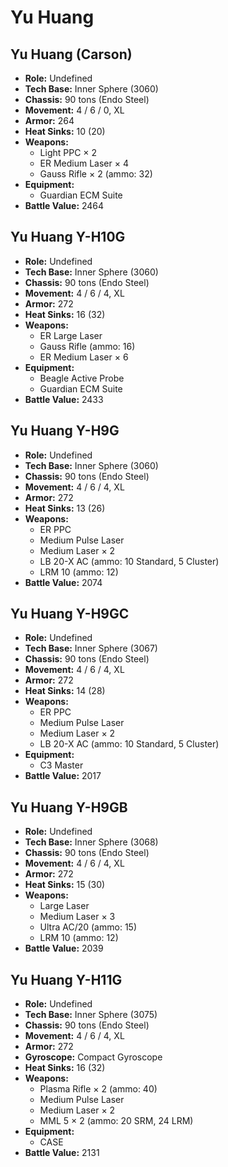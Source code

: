 # Yu Huang
## Yu Huang (Carson)
- **Role:** Undefined
- **Tech Base:** Inner Sphere (3060)
- **Chassis:** 90 tons (Endo Steel)
- **Movement:** 4 / 6 / 0, XL
- **Armor:** 264
- **Heat Sinks:** 10 (20)
- **Weapons:**
  - Light PPC × 2
  - ER Medium Laser × 4
  - Gauss Rifle × 2 (ammo: 32)
- **Equipment:**
  - Guardian ECM Suite
- **Battle Value:** 2464

## Yu Huang Y-H10G
- **Role:** Undefined
- **Tech Base:** Inner Sphere (3060)
- **Chassis:** 90 tons (Endo Steel)
- **Movement:** 4 / 6 / 4, XL
- **Armor:** 272
- **Heat Sinks:** 16 (32)
- **Weapons:**
  - ER Large Laser
  - Gauss Rifle (ammo: 16)
  - ER Medium Laser × 6
- **Equipment:**
  - Beagle Active Probe
  - Guardian ECM Suite
- **Battle Value:** 2433

## Yu Huang Y-H9G
- **Role:** Undefined
- **Tech Base:** Inner Sphere (3060)
- **Chassis:** 90 tons (Endo Steel)
- **Movement:** 4 / 6 / 4, XL
- **Armor:** 272
- **Heat Sinks:** 13 (26)
- **Weapons:**
  - ER PPC
  - Medium Pulse Laser
  - Medium Laser × 2
  - LB 20-X AC (ammo: 10 Standard, 5 Cluster)
  - LRM 10 (ammo: 12)
- **Battle Value:** 2074

## Yu Huang Y-H9GC
- **Role:** Undefined
- **Tech Base:** Inner Sphere (3067)
- **Chassis:** 90 tons (Endo Steel)
- **Movement:** 4 / 6 / 4, XL
- **Armor:** 272
- **Heat Sinks:** 14 (28)
- **Weapons:**
  - ER PPC
  - Medium Pulse Laser
  - Medium Laser × 2
  - LB 20-X AC (ammo: 10 Standard, 5 Cluster)
- **Equipment:**
  - C3 Master
- **Battle Value:** 2017

## Yu Huang Y-H9GB
- **Role:** Undefined
- **Tech Base:** Inner Sphere (3068)
- **Chassis:** 90 tons (Endo Steel)
- **Movement:** 4 / 6 / 4, XL
- **Armor:** 272
- **Heat Sinks:** 15 (30)
- **Weapons:**
  - Large Laser
  - Medium Laser × 3
  - Ultra AC/20 (ammo: 15)
  - LRM 10 (ammo: 12)
- **Battle Value:** 2039

## Yu Huang Y-H11G
- **Role:** Undefined
- **Tech Base:** Inner Sphere (3075)
- **Chassis:** 90 tons (Endo Steel)
- **Movement:** 4 / 6 / 4, XL
- **Armor:** 272
- **Gyroscope:** Compact Gyroscope
- **Heat Sinks:** 16 (32)
- **Weapons:**
  - Plasma Rifle × 2 (ammo: 40)
  - Medium Pulse Laser
  - Medium Laser × 2
  - MML 5 × 2 (ammo: 20 SRM, 24 LRM)
- **Equipment:**
  - CASE
- **Battle Value:** 2131

